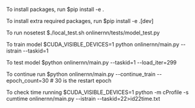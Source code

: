 To install packages, run $pip install -e .

To install extra required packages, run $pip install -e .[dev]

To run nosetest $./local_test.sh onlinernn/tests/model_test.py

To train model $CUDA_VISIBLE_DEVICES=1 python onlinernn/main.py --istrain --taskid=1

To test model $python onlinernn/main.py --taskid=1 --load_iter=299

To continue run $python onlinernn/main.py --continue_train --epoch_count=30  # 30 is the restart epoch 

To check time running $CUDA_VISIBLE_DEVICES=1 python -m cProfile -s cumtime onlinernn/main.py --istrain --taskid=22>id22time.txt